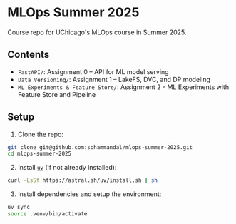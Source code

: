# MLOps Summer 2025

Course repo for UChicago's MLOps course in Summer 2025.

## Contents

- `FastAPI/`: Assignment 0 – API for ML model serving
- `Data Versioning/`: Assignment 1 – LakeFS, DVC, and DP modeling
- `ML Experiments & Feature Store/`: Assignment 2 - ML Experiments with Feature Store and Pipeline

## Setup

1. Clone the repo:
```bash
git clone git@github.com:sohammandal/mlops-summer-2025.git
cd mlops-summer-2025
````

2. Install [`uv`](https://github.com/astral-sh/uv) (if not already installed):

```bash
curl -LsSf https://astral.sh/uv/install.sh | sh
```

3. Install dependencies and setup the environment:

```bash
uv sync
source .venv/bin/activate
```